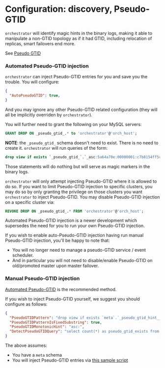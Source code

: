 # Configuration: discovery, Pseudo-GTID

`orchestrator` will identify magic hints in the binary logs, making it able to manipulate a non-GTID topology as if it had GTID, including relocation of replicas, smart failovers end more.

See [Pseudo GTID](pseudo-gtid.md)

### Automated Pseudo-GTID injection

`orchestrator` can inject Pseudo-GTID entries for you and save you the trouble. You will configure:
```json
{
  "AutoPseudoGTID": true,
}
```
And you may ignore any other Pseudo-GTID related configuration (they will all be implicitly overriden by `orchestrator`).

You will further need to grant the following on your MySQL servers:
```sql
GRANT DROP ON _pseudo_gtid_.* to 'orchestrator'@'orch_host';
```

**NOTE**: the `_pseudo_gtid_` schema doesn't need to exist. There is no need to create it. `orchestrator` will run queries of the form:

```sql
drop view if exists `_pseudo_gtid_`.`_asc:5a64a70e:00000001:c7b8154ff5c3c6d8`
```

Those statements will do nothing but will serve as magic markers in the binary logs.

`orchestrator` will only attempt injecting Pseudo-GTID where it is allowed to do so. If you want to limit Pseudo-GTID injection to specific clusters, you may do so by only granting the privilege on those clusters you want `orchestrator` to inject Pseudo-GTID. You may disable Pseudo-GTID injection on a specific cluster via:

```sql
REVOKE DROP ON _pseudo_gtid_.* FROM 'orchestrator'@'orch_host';
```

Automated Pseudo-GTID injection is a newer development which supersedes the need for you to run your own Pseudo-GTID injection.

If you wish to enable auto-Pseudo-GTID injection having run manual Pseudo-GTID injection, you'll be happy to note that:

- You will no longer need to manage a pseudo-GTID service / event scheduler.
- And in particular you will not need to disable/enable Pseudo-GTID on old/promoted master upon master failover.

### Manual Pseudo-GTID injection

[Automated Pseudo-GTID](#automated-pseudo-gtid-injection) is the recommended method.

If you wish to inject Pseudo-GTID yourself, we suggest you should configure as follows:

```json
{
  "PseudoGTIDPattern": "drop view if exists `meta`.`_pseudo_gtid_hint__asc:",
  "PseudoGTIDPatternIsFixedSubstring": true,
  "PseudoGTIDMonotonicHint": "asc:",
  "DetectPseudoGTIDQuery": "select count(*) as pseudo_gtid_exists from meta.pseudo_gtid_status where anchor = 1 and time_generated > now() - interval 2 hour",
}
```

The above assumes:

- You have a `meta` schema
- You will inject Pseudo-GTID entries via [this sample script](https://github.com/github/orchestrator/tree/master/resources/pseudo-gtid)
